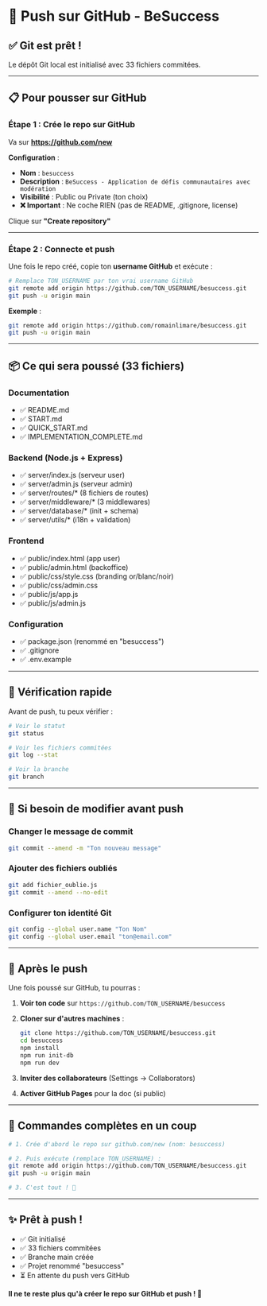 # 🚀 Push sur GitHub - BeSuccess

## ✅ Git est prêt !

Le dépôt Git local est initialisé avec 33 fichiers commitées.

---

## 📋 Pour pousser sur GitHub

### Étape 1 : Crée le repo sur GitHub

Va sur **https://github.com/new**

**Configuration** :
- **Nom** : `besuccess`
- **Description** : `BeSuccess - Application de défis communautaires avec modération`
- **Visibilité** : Public ou Private (ton choix)
- **❌ Important** : Ne coche RIEN (pas de README, .gitignore, license)

Clique sur **"Create repository"**

---

### Étape 2 : Connecte et push

Une fois le repo créé, copie ton **username GitHub** et exécute :

```bash
# Remplace TON_USERNAME par ton vrai username GitHub
git remote add origin https://github.com/TON_USERNAME/besuccess.git
git push -u origin main
```

**Exemple** :
```bash
git remote add origin https://github.com/romainlimare/besuccess.git
git push -u origin main
```

---

## 📦 Ce qui sera poussé (33 fichiers)

### Documentation
- ✅ README.md
- ✅ START.md
- ✅ QUICK_START.md
- ✅ IMPLEMENTATION_COMPLETE.md

### Backend (Node.js + Express)
- ✅ server/index.js (serveur user)
- ✅ server/admin.js (serveur admin)
- ✅ server/routes/* (8 fichiers de routes)
- ✅ server/middleware/* (3 middlewares)
- ✅ server/database/* (init + schema)
- ✅ server/utils/* (i18n + validation)

### Frontend
- ✅ public/index.html (app user)
- ✅ public/admin.html (backoffice)
- ✅ public/css/style.css (branding or/blanc/noir)
- ✅ public/css/admin.css
- ✅ public/js/app.js
- ✅ public/js/admin.js

### Configuration
- ✅ package.json (renommé en "besuccess")
- ✅ .gitignore
- ✅ .env.example

---

## 🎯 Vérification rapide

Avant de push, tu peux vérifier :

```bash
# Voir le statut
git status

# Voir les fichiers commitées
git log --stat

# Voir la branche
git branch
```

---

## 🔧 Si besoin de modifier avant push

### Changer le message de commit
```bash
git commit --amend -m "Ton nouveau message"
```

### Ajouter des fichiers oubliés
```bash
git add fichier_oublie.js
git commit --amend --no-edit
```

### Configurer ton identité Git
```bash
git config --global user.name "Ton Nom"
git config --global user.email "ton@email.com"
```

---

## 🎊 Après le push

Une fois poussé sur GitHub, tu pourras :

1. **Voir ton code** sur `https://github.com/TON_USERNAME/besuccess`
2. **Cloner sur d'autres machines** :
   ```bash
   git clone https://github.com/TON_USERNAME/besuccess.git
   cd besuccess
   npm install
   npm run init-db
   npm run dev
   ```

3. **Inviter des collaborateurs** (Settings → Collaborators)

4. **Activer GitHub Pages** pour la doc (si public)

---

## 📱 Commandes complètes en un coup

```bash
# 1. Crée d'abord le repo sur github.com/new (nom: besuccess)

# 2. Puis exécute (remplace TON_USERNAME) :
git remote add origin https://github.com/TON_USERNAME/besuccess.git
git push -u origin main

# 3. C'est tout ! 🎉
```

---

## ✨ Prêt à push !

- ✅ Git initialisé
- ✅ 33 fichiers commitées
- ✅ Branche main créée
- ✅ Projet renommé "besuccess"
- ⏳ En attente du push vers GitHub

**Il ne te reste plus qu'à créer le repo sur GitHub et push ! 🚀**
